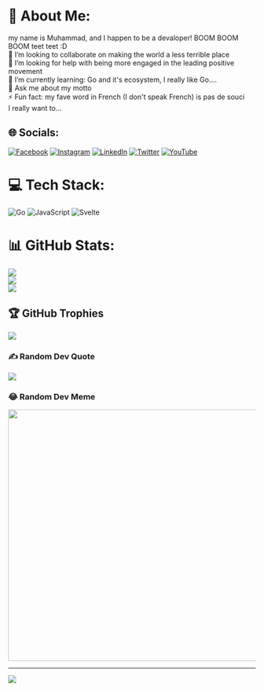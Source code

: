 # 💫 About Me:
my name is Muhammad, and I happen to be a devaloper! BOOM BOOM BOOM teet teet :D<br>👯 I’m looking to collaborate on making the world a less terrible place<br>🤝 I’m looking for help with being more engaged in the leading positive movement<br>🌱 I’m currently learning: Go and it's ecosystem, I really like Go....<br>💬 Ask me about my motto<br>⚡ Fun fact: my fave word in French (I don't speak French) is pas de souci<br>I really want to...


## 🌐 Socials:
[![Facebook](https://img.shields.io/badge/Facebook-%231877F2.svg?logo=Facebook&logoColor=white)](https://facebook.com/mdyssr) [![Instagram](https://img.shields.io/badge/Instagram-%23E4405F.svg?logo=Instagram&logoColor=white)](https://instagram.com/md_yssr) [![LinkedIn](https://img.shields.io/badge/LinkedIn-%230077B5.svg?logo=linkedin&logoColor=white)](https://linkedin.com/in/mdyssr) [![Twitter](https://img.shields.io/badge/Twitter-%231DA1F2.svg?logo=Twitter&logoColor=white)](https://twitter.com/mdyssr_) [![YouTube](https://img.shields.io/badge/YouTube-%23FF0000.svg?logo=YouTube&logoColor=white)](https://youtube.com/c/UC523LeY0izQ1ffaYsH7_2JA) 

# 💻 Tech Stack:
![Go](https://img.shields.io/badge/go-%2300ADD8.svg?style=for-the-badge&logo=go&logoColor=white) ![JavaScript](https://img.shields.io/badge/javascript-%23323330.svg?style=for-the-badge&logo=javascript&logoColor=%23F7DF1E) ![Svelte](https://img.shields.io/badge/svelte-%23f1413d.svg?style=for-the-badge&logo=svelte&logoColor=white)
# 📊 GitHub Stats:
![](https://github-readme-stats.vercel.app/api?username=mdyssr&theme=yeblu&hide_border=false&include_all_commits=true&count_private=true)<br/>
![](https://github-readme-streak-stats.herokuapp.com/?user=mdyssr&theme=yeblu&hide_border=false)<br/>
![](https://github-readme-stats.vercel.app/api/top-langs/?username=mdyssr&theme=yeblu&hide_border=false&include_all_commits=true&count_private=true&layout=compact)

## 🏆 GitHub Trophies
![](https://github-profile-trophy.vercel.app/?username=mdyssr&theme=tokyonight&no-frame=true&no-bg=false&margin-w=4)

### ✍️ Random Dev Quote
![](https://quotes-github-readme.vercel.app/api?type=horizontal&theme=tokyonight)

### 😂 Random Dev Meme
<img src="https://random-memer.herokuapp.com/" width="512px"/>

---
[![](https://visitcount.itsvg.in/api?id=mdyssr&icon=0&color=0)](https://visitcount.itsvg.in)
